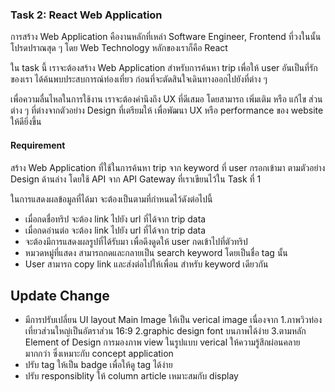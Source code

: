 ### Task 2: React Web Application

การสร้าง Web Application คืองานหลักที่เหล่า Software Engineer, Frontend ที่วงในนั้นโปรดปราณสุด ๆ โดย Web Technology หลักของเราก็คือ React

ใน task นี้ เราจะต้องสร้าง Web Application สำหรับการค้นหา trip เพื่อให้ user อันเป็นที่รักของเรา ได้ค้นพบประสบการณ์ท่องเที่ยว ก่อนที่จะตัดสินใจเดินทางออกไปยังที่ต่าง ๆ

เพื่อความลื่นไหลในการใช้งาน เราจะต้องคำนึงถึง UX ที่ดีเสมอ โดยสามารถ เพิ่มเติม หรือ แก้ไข ส่วนต่าง ๆ ที่ต่างจากตัวอย่าง Design ที่เตรียมให้ เพื่อพัฒนา UX หรือ performance ของ website ให้ดียิ่งขึ้น

#### Requirement

สร้าง Web Application ที่ใช้ในการค้นหา trip จาก keyword ที่ user กรอกเข้ามา ตามตัวอย่าง Design ด้านล่าง โดยใช้ API จาก API Gateway ที่เราเขียนไว้ใน Task ที่ 1


ในการแสดงผลข้อมูลที่ได้มา จะต้องเป็นตามที่กำหนดไว้ดังต่อไปนี้

-  เมื่อกดชื่อทริป จะต้อง link ไปยัง url ที่ได้จาก trip data
-  เมื่อกดอ่านต่อ จะต้อง link ไปยัง url ที่ได้จาก trip data
-  จะต้องมีการแสดงผลรูปที่ได้รับมา เพื่อดึงดูดให้ user กดเข้าไปที่ตัวทริป
-  หมวดหมู่ที่แสดง สามารถกดและกลายเป็น search keyword โดยเป็นชื่อ tag นั้น
-  User สามารถ copy link และส่งต่อไปให้เพื่อน สำหรับ keyword เดียวกัน



## Update Change

- มีการปรับเปลี่ยน UI layout Main Image ให้เป็น verical image เนื่องจาก 1.ภาพวิวท่องเที่ยวส่วนใหญ่เป็นอัตราส่วน 16:9  2.graphic design font บนภาพได้ง่าย 3.ตามหลัก Element of Design การมองภาพ view ในรูปแบบ verical ให้ความรู้สึกผ่อนคลาย มากกว่า ซึ่งเหมาะกับ concept application
- ปรับ tag ให้เป็น badge เพื่อให้ดู tag ได้ง่าย
- ปรับ responsiblity ให้ column article เหมาะสมกับ display
